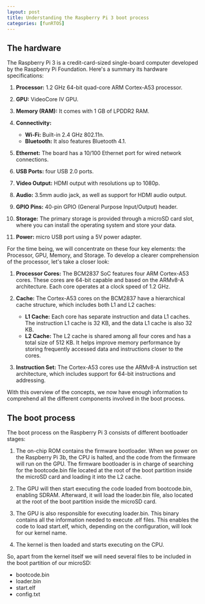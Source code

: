 ```yaml
---
layout: post
title: Understanding the Raspberry Pi 3 boot process
categories: [funRTOS]
---
```



## The hardware

The Raspberry Pi 3 is a credit-card-sized single-board computer developed by the Raspberry Pi Foundation. Here's a summary its hardware specifications:

1. **Processor:** 1.2 GHz 64-bit quad-core ARM Cortex-A53 processor.

2. **GPU:** VideoCore IV GPU.

3. **Memory (RAM):** It comes with 1 GB of LPDDR2 RAM.

4. **Connectivity:**
   - **Wi-Fi:** Built-in 2.4 GHz 802.11n.
   - **Bluetooth:** It also features Bluetooth 4.1.

5. **Ethernet:** The board has a 10/100 Ethernet port for wired network connections.

6. **USB Ports:** four USB 2.0 ports.

7. **Video Output:** HDMI output with resolutions up to 1080p.

8. **Audio:**  3.5mm audio jack, as well as support for HDMI audio output.

9. **GPIO Pins:** 40-pin GPIO (General Purpose Input/Output) header.

10. **Storage:** The primary storage is provided through a microSD card slot, where you can install the operating system and store your data.

11. **Power:** micro USB port using a 5V power adapter.

For the time being, we will concentrate on these four key elements: the Processor, GPU, Memory, and Storage. To develop a clearer comprehension of the processor, let's take a closer look:

1. **Processor Cores:** The BCM2837 SoC features four ARM Cortex-A53 cores. These cores are 64-bit capable and based on the ARMv8-A architecture. Each core operates at a clock speed of 1.2 GHz.

2. **Cache:** The Cortex-A53 cores on the BCM2837 have a hierarchical cache structure, which includes both L1 and L2 caches:
   - **L1 Cache:** Each core has separate instruction and data L1 caches. The instruction L1 cache is 32 KB, and the data L1 cache is also 32 KB.
   - **L2 Cache:** The L2 cache is shared among all four cores and has a total size of 512 KB. It helps improve memory performance by storing frequently accessed data and instructions closer to the cores.

3. **Instruction Set:** The Cortex-A53 cores use the ARMv8-A instruction set architecture, which includes support for 64-bit instructions and addressing.

With this overview of the concepts, we now have enough information to comprehend all the different components involved in the boot process.

## The boot process

The boot process on the Raspberry Pi 3 consists of different bootloader stages:

1. The on-chip ROM contains the firmware bootloader. When we power on the Raspberry Pi 3b, the CPU is halted, and the code from the firmware will run on the GPU. The firmware bootloader is in charge of searching for the bootcode.bin file located at the root of the boot partition inside the microSD card and loading it into the L2 cache.

2. The GPU will then start executing the code loaded from bootcode.bin, enabling SDRAM. Afterward, it will load the loader.bin file, also located at the root of the boot partition inside the microSD card.

3. The GPU is also responsible for executing loader.bin. This binary contains all the information needed to execute .elf files. This enables the code to load start.elf, which, depending on the configuration, will look for our kernel name.

4. The kernel is then loaded and starts executing on the CPU.

So, apart from the kernel itself we will need several files to be included in the boot partition of our microSD:

* bootcode.bin
* loader.bin
* start.elf
* config.txt



